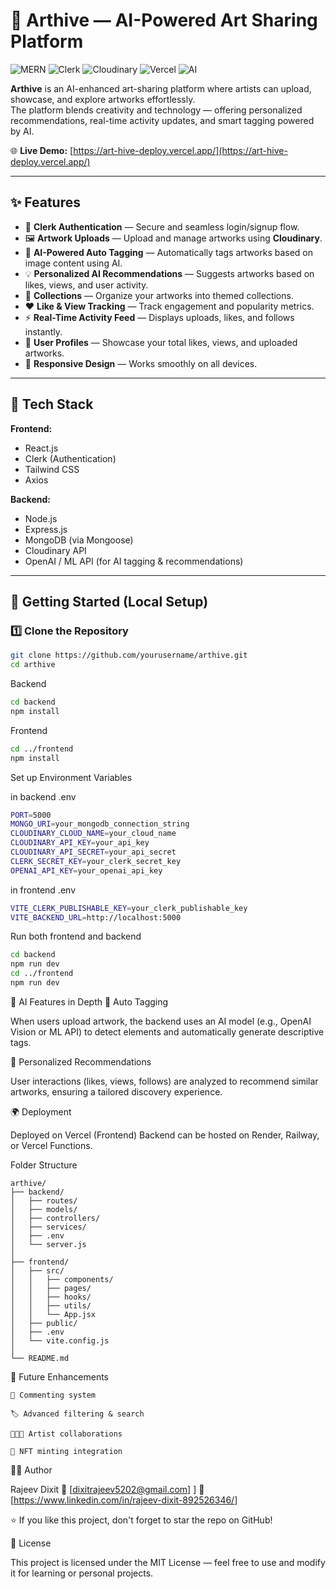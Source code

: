 # 🎨 Arthive — AI-Powered Art Sharing Platform

![MERN](https://img.shields.io/badge/Stack-MERN-green?style=flat-square)
![Clerk](https://img.shields.io/badge/Auth-Clerk-blue?style=flat-square)
![Cloudinary](https://img.shields.io/badge/Media-Cloudinary-lightblue?style=flat-square)
![Vercel](https://img.shields.io/badge/Deployed%20On-Vercel-black?style=flat-square)
![AI](https://img.shields.io/badge/Powered%20By-AI-purple?style=flat-square)

**Arthive** is an AI-enhanced art-sharing platform where artists can upload, showcase, and explore artworks effortlessly.  
The platform blends creativity and technology — offering personalized recommendations, real-time activity updates, and smart tagging powered by AI.

🌐 **Live Demo:** [https://art-hive-deploy.vercel.app/](https://art-hive-deploy.vercel.app/)

---

## ✨ Features

- 🔐 **Clerk Authentication** — Secure and seamless login/signup flow.  
- 🖼️ **Artwork Uploads** — Upload and manage artworks using **Cloudinary**.  
- 🧠 **AI-Powered Auto Tagging** — Automatically tags artworks based on image content using AI.  
- 💡 **Personalized AI Recommendations** — Suggests artworks based on likes, views, and user activity.  
- 🎨 **Collections** — Organize your artworks into themed collections.  
- ❤️ **Like & View Tracking** — Track engagement and popularity metrics.  
- ⚡ **Real-Time Activity Feed** — Displays uploads, likes, and follows instantly.  
- 👤 **User Profiles** — Showcase your total likes, views, and uploaded artworks.  
- 📱 **Responsive Design** — Works smoothly on all devices.  

---

## 🧩 Tech Stack

**Frontend:**  
- React.js  
- Clerk (Authentication)  
- Tailwind CSS  
- Axios  

**Backend:**  
- Node.js  
- Express.js  
- MongoDB (via Mongoose)  
- Cloudinary API  
- OpenAI / ML API (for AI tagging & recommendations)  

---

## 🚀 Getting Started (Local Setup)

### 1️⃣ Clone the Repository
```bash
git clone https://github.com/yourusername/arthive.git
cd arthive
```
Backend
```bash
cd backend
npm install
```
Frontend
```bash
cd ../frontend
npm install
```
Set up Environment Variables

in backend .env
```bash
PORT=5000
MONGO_URI=your_mongodb_connection_string
CLOUDINARY_CLOUD_NAME=your_cloud_name
CLOUDINARY_API_KEY=your_api_key
CLOUDINARY_API_SECRET=your_api_secret
CLERK_SECRET_KEY=your_clerk_secret_key
OPENAI_API_KEY=your_openai_api_key
```
in frontend .env
```bash
VITE_CLERK_PUBLISHABLE_KEY=your_clerk_publishable_key
VITE_BACKEND_URL=http://localhost:5000

```
Run both frontend and backend
```bash
cd backend
npm run dev
cd ../frontend
npm run dev
```

🧠 AI Features in Depth
🔹 Auto Tagging

When users upload artwork, the backend uses an AI model (e.g., OpenAI Vision or ML API) to detect elements and automatically generate descriptive tags.

🔹 Personalized Recommendations

User interactions (likes, views, follows) are analyzed to recommend similar artworks, ensuring a tailored discovery experience.

🌍 Deployment

  Deployed on Vercel (Frontend)
  Backend can be hosted on Render, Railway, or Vercel Functions.


Folder Structure
```
arthive/
├── backend/
│   ├── routes/
│   ├── models/
│   ├── controllers/
│   ├── services/
│   ├── .env
│   └── server.js
│
├── frontend/
│   ├── src/
│   │   ├── components/
│   │   ├── pages/
│   │   ├── hooks/
│   │   ├── utils/
│   │   └── App.jsx
│   ├── public/
│   ├── .env
│   └── vite.config.js
│
└── README.md
```

📅 Future Enhancements
```
🧾 Commenting system

🏷️ Advanced filtering & search

🧑‍🤝‍🧑 Artist collaborations

🧩 NFT minting integration
```
🧑‍💻 Author

  Rajeev Dixit
  📧 [dixitrajeev5202@gmail.com]
  ]
  💼 [https://www.linkedin.com/in/rajeev-dixit-892526346/]
  
  ⭐ If you like this project, don't forget to star the repo on GitHub!        

🪪 License

This project is licensed under the MIT License — feel free to use and modify it for learning or personal projects.



